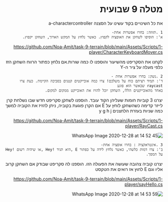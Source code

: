<div dir='rtl' lang='he'>

# מטלה 9 שבועית
את כל השינויים בקוד עשינו על הסצנה a-charactercontroller

    1 .תזוזה: בחרו אפשרות אחת-
    א': הוסיפו לשחקן את האופציה לקפוץ. כאשר נלחץ על המקש הארוך, השחקן יקפוץ.

https://github.com/Noa-Amit/task-9-terrain/blob/main/Assets/Scripts/1-player/CharacterKeyboardMover.cs

לקחנו את הסקריפט מהשיעור והוספנו לו כמה שורות.אם נלחץ כפתור הרווח השחקן הזז כלפי מעלה על ציר ה-Y

    2 .נשק: בחרו אפשרות אחת -
    ד': תמיד רציתם כוח על משלכם! צרו כמה אובייקטים קטנים בסביבה הקיימת. כעת צרו raycast שכאשר הוא פוגע
    באחד מהאובייקטים הללו, השחקן יוכל להזיז את האובייקט ממקום למקום.

יצרנו 3 קוביות חומות שעליהן הקוד עובד. הוספנו לשחקן סקריפט חדש שבו נשלחת קרן לייזר קדימה כשהשחקן לוחץ על E
אם הקרן פוגעת בקוביה, ניתן להזיז את הקוביה למשך כמה שניות בעזרת הלחצנים y g h j

https://github.com/Noa-Amit/task-9-terrain/blob/main/Assets/Scripts/1-player/RayCast.cs

![WhatsApp Image 2020-12-28 at 14 52 45](https://user-images.githubusercontent.com/57709369/103215700-c81a2280-491c-11eb-8b83-50240ffd385f.jpeg)


    3 .אינטראקציה : בחרו אופציה אחת-
    ב': צרו דמות כלשהי, כאשר נלחץ לידה על כפתור E ,היא תגיד !Hey ,או שיהיה רשום !Hey על המסך. 
יצרנו קוביה צהובה שעושה את הפעולה הזו. הוספנו לה סקריפט שבודק אם השחקן קרוב אליו וגם E לחוץ אז רואים את הטקסט

https://github.com/Noa-Amit/task-9-terrain/blob/main/Assets/Scripts/1-player/sayHello.cs

![WhatsApp Image 2020-12-28 at 14 53 59](https://user-images.githubusercontent.com/57709369/103215716-d8320200-491c-11eb-9f8b-04f2be07cfaf.jpeg)

